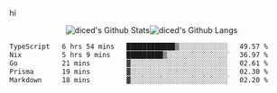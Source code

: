 hi

<div align="center">
  <img align="center" style="padding:0" src="https://github-readme-stats-dzcp99cze-dicedtomatos-projects.vercel.app/api?username=diced&show_icons=true&count_private=true&include_all_commits=true&hide=contribs&custom_title=GitHub%20Stats&theme=transparent&hide_border=true" alt="diced's Github Stats"><img align="center" style="padding:0" src="https://github-readme-stats-dzcp99cze-dicedtomatos-projects.vercel.app/api/top-langs/?username=diced&layout=compact&hide_border=true&theme=transparent" alt="diced's Github Langs">
</div>

<!--START_SECTION:waka-->

```txt
TypeScript   6 hrs 54 mins   ████████████▒░░░░░░░░░░░░   49.57 %
Nix          5 hrs 9 mins    █████████▒░░░░░░░░░░░░░░░   36.97 %
Go           21 mins         ▓░░░░░░░░░░░░░░░░░░░░░░░░   02.61 %
Prisma       19 mins         ▓░░░░░░░░░░░░░░░░░░░░░░░░   02.30 %
Markdown     18 mins         ▓░░░░░░░░░░░░░░░░░░░░░░░░   02.20 %
```

<!--END_SECTION:waka-->
